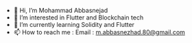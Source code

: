 - 👋 Hi, I’m Mohammad Abbasnejad
- 👀 I’m interested in Flutter and Blockchain tech
- 🌱 I’m currently learning Solidity and Flutter
- 📫 How to reach me :
Email : m.abbasnezhad.80@gmail.com

<!---
MR-Abbasnejad/MR-Abbasnejad is a ✨ special ✨ repository because its `README.md` (this file) appears on your GitHub profile.
You can click the Preview link to take a look at your changes.
--->

